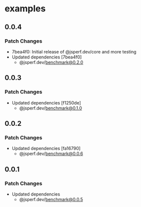 # examples

## 0.0.4

### Patch Changes

- 7bea4f0: Initial release of @jsperf.dev/core and more testing
- Updated dependencies [7bea4f0]
  - @jsperf.dev/benchmark@0.2.0

## 0.0.3

### Patch Changes

- Updated dependencies [f1250de]
  - @jsperf.dev/benchmark@0.1.0

## 0.0.2

### Patch Changes

- Updated dependencies [fa16790]
  - @jsperf.dev/benchmark@0.0.6

## 0.0.1

### Patch Changes

- Updated dependencies
  - @jsperf.dev/benchmark@0.0.5
